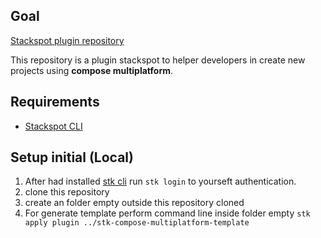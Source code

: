 ## Goal

[Stackspot plugin repository](https://app.stackspot.com/pt/lucas-santos/studios/lnsantos-kotlin/plugins/stk-compose-multiplatform-template)

This repository is a plugin stackspot to helper developers in create new projects using **compose multiplatform**.

## Requirements

- [Stackspot CLI](https://stackspot.com/)

## Setup initial (Local)

1. After had installed [stk cli](https://stackspot.com/) run `stk login` to yourseft authentication.
2. clone this repository
3. create an folder empty outside this repository cloned
4. For generate template perform command line inside folder empty `stk apply plugin ../stk-compose-multiplatform-template`